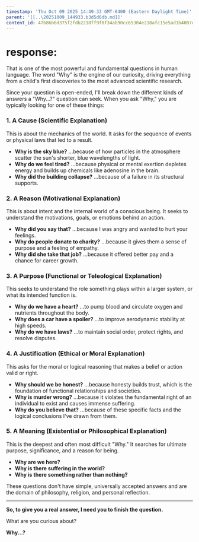 ```yaml
---
timestamp: 'Thu Oct 09 2025 14:49:33 GMT-0400 (Eastern Daylight Time)'
parent: '[[..\20251009_144933.b3d5d6db.md]]'
content_id: 47b86b6d375f2fdb2218ff9f0f34ab90cc65304e218afc15e5ad1b4007d66dd3
---
```


# response:

That is one of the most powerful and fundamental questions in human language. The word "Why" is the engine of our curiosity, driving everything from a child's first discoveries to the most advanced scientific research.

Since your question is open-ended, I'll break down the different kinds of answers a "Why...?" question can seek. When you ask "Why," you are typically looking for one of these things:

### 1. A Cause (Scientific Explanation)

This is about the mechanics of the world. It asks for the sequence of events or physical laws that led to a result.

* **Why is the sky blue?** ...because of how particles in the atmosphere scatter the sun's shorter, blue wavelengths of light.
* **Why do we feel tired?** ...because physical or mental exertion depletes energy and builds up chemicals like adenosine in the brain.
* **Why did the building collapse?** ...because of a failure in its structural supports.

### 2. A Reason (Motivational Explanation)

This is about intent and the internal world of a conscious being. It seeks to understand the motivations, goals, or emotions behind an action.

* **Why did you say that?** ...because I was angry and wanted to hurt your feelings.
* **Why do people donate to charity?** ...because it gives them a sense of purpose and a feeling of empathy.
* **Why did she take that job?** ...because it offered better pay and a chance for career growth.

### 3. A Purpose (Functional or Teleological Explanation)

This seeks to understand the role something plays within a larger system, or what its intended function is.

* **Why do we have a heart?** ...to pump blood and circulate oxygen and nutrients throughout the body.
* **Why does a car have a spoiler?** ...to improve aerodynamic stability at high speeds.
* **Why do we have laws?** ...to maintain social order, protect rights, and resolve disputes.

### 4. A Justification (Ethical or Moral Explanation)

This asks for the moral or logical reasoning that makes a belief or action valid or right.

* **Why should we be honest?** ...because honesty builds trust, which is the foundation of functional relationships and societies.
* **Why is murder wrong?** ...because it violates the fundamental right of an individual to exist and causes immense suffering.
* **Why do you believe that?** ...because of these specific facts and the logical conclusions I've drawn from them.

### 5. A Meaning (Existential or Philosophical Explanation)

This is the deepest and often most difficult "Why." It searches for ultimate purpose, significance, and a reason for being.

* **Why are we here?**
* **Why is there suffering in the world?**
* **Why is there something rather than nothing?**

These questions don't have simple, universally accepted answers and are the domain of philosophy, religion, and personal reflection.

***

**So, to give you a real answer, I need you to finish the question.**

What are you curious about?

**Why...?**
